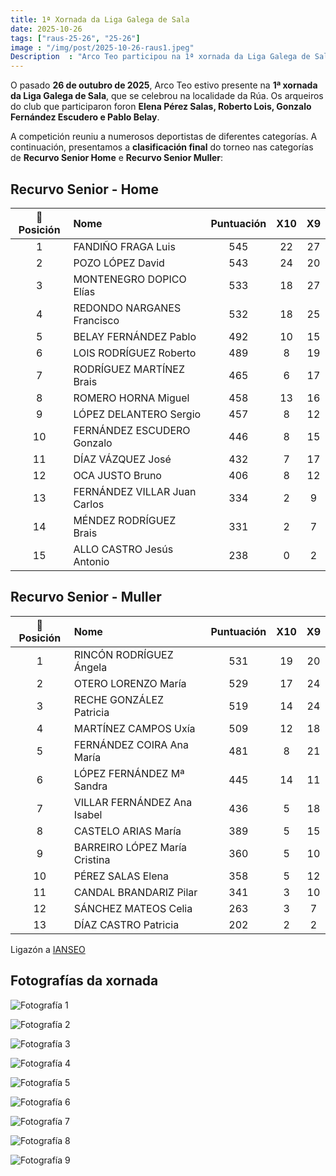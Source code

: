 ```yaml
---
title: 1ª Xornada da Liga Galega de Sala
date: 2025-10-26
tags: ["raus-25-26", "25-26"]
image : "/img/post/2025-10-26-raus1.jpeg"
Description  : "Arco Teo participou na 1ª xornada da Liga Galega de Sala o 19 de outubro de 2024. Os nosos arqueiros destacaron con gran entrega e competitividade. "
---
```


O pasado **26 de outubro de 2025**, Arco Teo estivo presente na **1ª xornada da Liga Galega de Sala**, que se celebrou na localidade da Rúa. Os arqueiros do club que participaron foron **Elena Pérez Salas, Roberto Lois, Gonzalo Fernández Escudero e Pablo Belay**.  

A competición reuniu a numerosos deportistas de diferentes categorías. A continuación, presentamos a **clasificación final** do torneo nas categorías de **Recurvo Senior Home** e **Recurvo Senior Muller**:

 
## Recurvo Senior - Home

| 🏅 Posición | Nome | Puntuación | X10 | X9 |
|:------------:|:------------------------------|:-----------:|:--:|:--:|
| 1 | FANDIÑO FRAGA Luis | 545 | 22 | 27 |
| 2 | POZO LÓPEZ David | 543 | 24 | 20 |
| 3 | MONTENEGRO DOPICO Elías | 533 | 18 | 27 |
| 4 | REDONDO NARGANES Francisco | 532 | 18 | 25 |
| 5 | BELAY FERNÁNDEZ Pablo | 492 | 10 | 15 |
| 6 | LOIS RODRÍGUEZ Roberto | 489 | 8 | 19 |
| 7 | RODRÍGUEZ MARTÍNEZ Brais | 465 | 6 | 17 |
| 8 | ROMERO HORNA Miguel | 458 | 13 | 16 |
| 9 | LÓPEZ DELANTERO Sergio | 457 | 8 | 12 |
| 10 | FERNÁNDEZ ESCUDERO Gonzalo | 446 | 8 | 15 |
| 11 | DÍAZ VÁZQUEZ José | 432 | 7 | 17 |
| 12 | OCA JUSTO Bruno | 406 | 8 | 12 |
| 13 | FERNÁNDEZ VILLAR Juan Carlos | 334 | 2 | 9 |
| 14 | MÉNDEZ RODRÍGUEZ Brais | 331 | 2 | 7 |
| 15 | ALLO CASTRO Jesús Antonio | 238 | 0 | 2 |

## Recurvo Senior - Muller

| 🏅 Posición | Nome | Puntuación | X10 | X9 |
|:------------:|:----------------------------------|:-----------:|:--:|:--:|
| 1 | RINCÓN RODRÍGUEZ Ángela | 531 | 19 | 20 |
| 2 | OTERO LORENZO María | 529 | 17 | 24 |
| 3 | RECHE GONZÁLEZ Patricia | 519 | 14 | 24 |
| 4 | MARTÍNEZ CAMPOS Uxía | 509 | 12 | 18 |
| 5 | FERNÁNDEZ COIRA Ana María | 481 | 8 | 21 |
| 6 | LÓPEZ FERNÁNDEZ Mª Sandra | 445 | 14 | 11 |
| 7 | VILLAR FERNÁNDEZ Ana Isabel | 436 | 5 | 18 |
| 8 | CASTELO ARIAS María | 389 | 5 | 15 |
| 9 | BARREIRO LÓPEZ María Cristina | 360 | 5 | 10 |
| 10 | PÉREZ SALAS Elena | 358 | 5 | 12 |
| 11 | CANDAL BRANDARIZ Pilar | 341 | 3 | 10 |
| 12 | SÁNCHEZ MATEOS Celia | 263 | 3 | 7 |
| 13 | DÍAZ CASTRO Patricia | 202 | 2 | 2 |

Ligazón a [IANSEO](https://www.ianseo.net/Details.php?toId=24887)

## Fotografías da xornada

![Fotografía 1](../2025-10-26-raus1/01.jpeg)

![Fotografía 2](../2025-10-26-raus1/02.jpeg)

![Fotografía 3](../2025-10-26-raus1/03.jpeg)

![Fotografía 4](../2025-10-26-raus1/04.jpeg)

![Fotografía 5](../2025-10-26-raus1/05.jpeg)

![Fotografía 6](../2025-10-26-raus1/06.jpeg)

![Fotografía 7](../2025-10-26-raus1/07.jpeg)

![Fotografía 8](../2025-10-26-raus1/08.jpeg)

![Fotografía 9](../2025-10-26-raus1/09.jpeg)


<!-- 
![Fotografía 10](../2025-10-26-raus1/10.jpeg)

![Fotografía 11](../2025-10-26-raus1/11.jpeg)

-->
